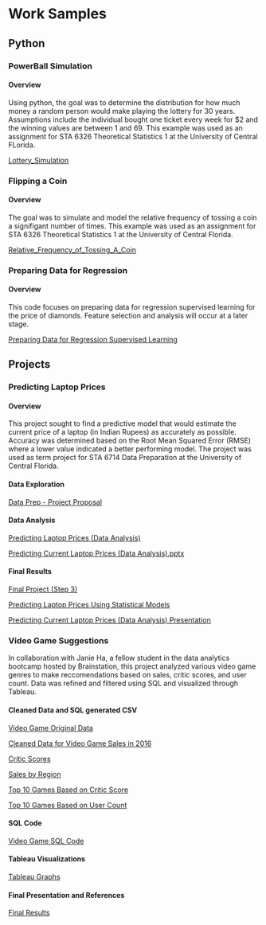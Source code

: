 # Work Samples

## Python
### PowerBall Simulation
#### Overview
Using python, the goal was to determine the distribution for how much money a random person would make playing the lottery for 30 years. Assumptions include the individual bought one ticket every week for $2 and the winning values are between 1 and 69. This example was used as an assignment for STA 6326 Theoretical Statistics 1 at the University of Central FLorida.

[Lottery_Simulation](https://github.com/user-attachments/files/16009181/Lottery_Simulation.pdf)
### Flipping a Coin
#### Overview
The goal was to simulate and model the relative frequency of tossing a coin a signifigant number of times. This example was used as an assignment for STA 6326 Theoretical Statistics 1 at the University of Central Florida.

[Relative_Frequency_of_Tossing_A_Coin](https://github.com/user-attachments/files/16009173/Relative_Frequency_of_Tossing_A_Coin.pdf)

### Preparing Data for Regression
#### Overview
This code focuses on preparing data for regression supervised learning for the price of diamonds. Feature selection and analysis will occur at a later stage.

[Preparing Data for Regression Supervised Learning](https://github.com/kybrinker/Portfolio/blob/main/Preparing%20Data%20for%20Regression.pdf)

## Projects
### Predicting Laptop Prices
#### Overview
This project sought to find a predictive model that would estimate the current price of a laptop (in Indian Rupees) as accurately as possible. Accuracy was determined based on the Root Mean Squared Error (RMSE) where a lower value indicated a better performing model. The project was used as term project for STA 6714 Data Preparation at the University of Central Florida.

#### Data Exploration
[Data Prep - Project Proposal](https://github.com/user-attachments/files/16009343/Data.Prep.-.Project.Proposal.pdf)

#### Data Analysis

[Predicting Laptop Prices (Data Analysis)](https://github.com/user-attachments/files/16023917/Predicting.Laptop.Prices.Data.Analysis.pdf)


[Predicting Current Laptop Prices (Data Analysis).pptx](https://github.com/user-attachments/files/16009350/Predicting.Current.Laptop.Prices.Data.Analysis.pptx)
#### Final Results
[Final Project (Step 3)](https://github.com/user-attachments/files/16023937/Final.Project.Step.3.pdf)

[Predicting Laptop Prices Using Statistical Models](https://github.com/user-attachments/files/16023940/Predicting.Laptop.Prices.Using.Statistical.Models.docx)

[Predicting Current Laptop Prices (Data Analysis) Presentation](https://github.com/user-attachments/files/16023939/Predicting.Current.Laptop.Prices.Data.Analysis.pptx)

### Video Game Suggestions
In collaboration with Janie Ha, a fellow student in the data analytics bootcamp hosted by Brainstation, this project analyzed various video game genres to make reccomendations based on sales, critic scores, and user count. Data was refined and filtered using SQL and visualized through Tableau. 

#### Cleaned Data and SQL generated CSV
[Video Game Original Data](https://github.com/kybrinker/Portfolio/blob/main/BrainStation%20Final%20Project/games.csv)

[Cleaned Data for Video Game Sales in 2016](https://github.com/kybrinker/Portfolio/blob/main/BrainStation%20Final%20Project/Video_Games_Sales_as_at_22_Dec_2016%20(Cleaned).csv)

[Critic Scores](https://github.com/kybrinker/Portfolio/blob/main/BrainStation%20Final%20Project/Critic%20Score%20by%20Genre.csv)

[Sales by Region](https://github.com/kybrinker/Portfolio/blob/main/BrainStation%20Final%20Project/Sales%20By%20Region.csv)

[Top 10 Games Based on Critic Score](https://github.com/kybrinker/Portfolio/blob/main/BrainStation%20Final%20Project/Top%2010%20Games%20by%20Critic%20Score.csv)

[Top 10 Games Based on User Count](https://github.com/kybrinker/Portfolio/blob/main/BrainStation%20Final%20Project/Top%2010%20Games%20by%20Users.csv)

#### SQL Code
[Video Game SQL Code](https://github.com/kybrinker/Portfolio/blob/main/BrainStation%20Final%20Project/Brainstation%20Final%20Project(SQL).sql)

#### Tableau Visualizations
[Tableau Graphs](https://github.com/kybrinker/Portfolio/blob/main/BrainStation%20Final%20Project/Graphs.twbx)

#### Final Presentation and References
[Final Results](https://github.com/kybrinker/Portfolio/blob/main/BrainStation%20Final%20Project/Final%20Project.pdf) 
